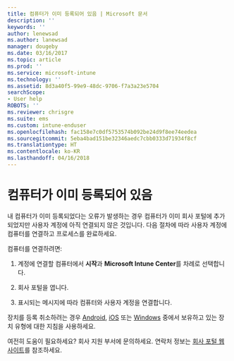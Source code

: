 ```yaml
---
title: 컴퓨터가 이미 등록되어 있음 | Microsoft 문서
description: ''
keywords: ''
author: lenewsad
ms.author: lanewsad
manager: dougeby
ms.date: 03/16/2017
ms.topic: article
ms.prod: ''
ms.service: microsoft-intune
ms.technology: ''
ms.assetid: 8d3a40f5-99e9-48dc-9706-f7a3a23e5704
searchScope:
- User help
ROBOTS: ''
ms.reviewer: chrisgre
ms.suite: ems
ms.custom: intune-enduser
ms.openlocfilehash: fac158e7c0df5753574b092be24d9f8ee74eedea
ms.sourcegitcommit: 5eba4bad151be32346aedc7cbb0333d71934f8cf
ms.translationtype: HT
ms.contentlocale: ko-KR
ms.lasthandoff: 04/16/2018
---
```

# <a name="your-computer-is-already-enrolled"></a>컴퓨터가 이미 등록되어 있음

내 컴퓨터가 이미 등록되었다는 오류가 발생하는 경우 컴퓨터가 이미 회사 포털에 추가되었지만 사용자 계정에 아직 연결되지 않은 것입니다. 다음 절차에 따라 사용자 계정에 컴퓨터를 연결하고 프로세스를 완료하세요.  

컴퓨터를 연결하려면:

1.  계정에 연결할 컴퓨터에서 **시작**과 **Microsoft Intune Center**를 차례로 선택합니다.

2.  회사 포털을 엽니다.

3.  표시되는 메시지에 따라 컴퓨터와 사용자 계정을 연결합니다.

장치를 등록 취소하려는 경우 [Android](unenroll-your-device-from-intune-android.md), [iOS](unenroll-your-device-from-intune-ios.md) 또는 [Windows](unenroll-your-device-from-intune-windows.md) 중에서 보유하고 있는 장치 유형에 대한 지침을 사용하세요.

여전히 도움이 필요하세요? 회사 지원 부서에 문의하세요. 연락처 정보는 [회사 포털 웹 사이트](https://portal.manage.microsoft.com#HelpDeskDialog)를 참조하세요.
